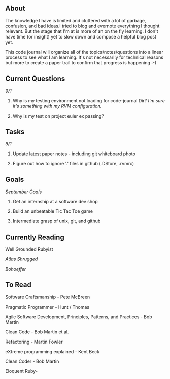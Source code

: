## About

The knowledge I have is limited and cluttered with a lot of garbage, confusion, and bad ideas.I tried to blog and evernote everything I thought relevant. But the stage that I'm at is more of an on the fly learning. I don't have time (or insight) yet to slow down and compose a helpful blog post yet.

This code journal will organize all of the topics/notes/questions into a linear process to see what I am learning. It's not necessarily for technical reasons but more to create a paper trail to confirm that progress is happening :-) 

## Current Questions
_9/1_

1. Why is my testing environment not loading for code-journal Dir? 
_I'm sure it's something with my RVM configuration._

2. Why is my test on project euler ex passing?

## Tasks
_9/1_

1. Update latest paper notes - including git whiteboard photo

2. Figure out how to ignore '.' files in github (.DStore, .rvmrc)

## Goals

_September Goals_

1. Get an internship at a software dev shop

2. Build an unbeatable Tic Tac Toe game

3. Intermediate grasp of unix, git, and github

## Currently Reading

Well Grounded Rubyist

_Atlas Shrugged_

_Bohoeffer_

## To Read

Software Craftsmanship - Pete McBreen

Pragmatic Programmer - Hunt / Thomas

Agile Software Development, Principles, Patterns, and Practices - Bob Martin

Clean Code - Bob Martin et al.

Refactoring - Martin Fowler

eXtreme programming explained - Kent Beck

Clean Coder - Bob Martin

Eloquent Ruby-





